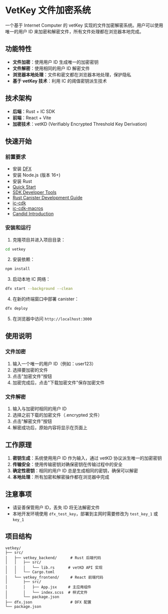 # VetKey 文件加密系统

一个基于 Internet Computer 的 vetKey 实现的文件加密解密系统。用户可以使用唯一的用户 ID 来加密和解密文件，所有文件处理都在浏览器本地完成。

## 功能特性

- **文件加密**：使用用户 ID 生成唯一的加密密钥
- **文件解密**：使用相同的用户 ID 解密文件
- **浏览器本地处理**：文件和密文都在浏览器本地处理，保护隐私
- **基于 vetKey 技术**：利用 IC 的阈值密钥派生技术

## 技术架构

- **后端**：Rust + IC SDK
- **前端**：React + Vite
- **加密技术**：vetKD (Verifiably Encrypted Threshold Key Derivation)

## 快速开始

### 前置要求

- 安装 [DFX](https://internetcomputer.org/docs/current/developer-docs/build/install-upgrade-remove/)
- 安装 Node.js (版本 16+)
- 安装 Rust
- [Quick Start](https://internetcomputer.org/docs/current/developer-docs/setup/deploy-locally)
- [SDK Developer Tools](https://internetcomputer.org/docs/current/developer-docs/setup/install)
- [Rust Canister Development Guide](https://internetcomputer.org/docs/current/developer-docs/backend/rust/)
- [ic-cdk](https://docs.rs/ic-cdk)
- [ic-cdk-macros](https://docs.rs/ic-cdk-macros)
- [Candid Introduction](https://internetcomputer.org/docs/current/developer-docs/backend/candid/)

### 安装和运行

1. 克隆项目并进入项目目录：
```bash
cd vetkey
```

2. 安装依赖：
```bash
npm install
```

3. 启动本地 IC 网络：
```bash
dfx start --background --clean
```

4. 在新的终端窗口中部署 canister：
```bash
dfx deploy
```

5. 在浏览器中访问 `http://localhost:3000`

## 使用说明

### 文件加密

1. 输入一个唯一的用户 ID（例如：user123）
2. 选择要加密的文件
3. 点击"加密文件"按钮
4. 加密完成后，点击"下载加密文件"保存加密文件

### 文件解密

1. 输入与加密时相同的用户 ID
2. 选择之前下载的加密文件（.encrypted 文件）
3. 点击"解密文件"按钮
4. 解密成功后，原始内容将显示在页面上

## 工作原理

1. **密钥生成**：系统使用用户 ID 作为输入，通过 vetKD 协议派生唯一的加密密钥
2. **传输安全**：使用传输密钥对确保密钥在传输过程中的安全
3. **确定性密钥**：相同的用户 ID 总是生成相同的密钥，确保可以解密
4. **本地处理**：所有加密和解密操作都在浏览器中完成

## 注意事项

- 请妥善保管用户 ID，丢失 ID 将无法解密文件
- 本地开发环境使用 `dfx_test_key`，部署到主网时需要修改为 `test_key_1` 或 `key_1`

## 项目结构

```
vetkey/
├── src/
│   ├── vetkey_backend/      # Rust 后端代码
│   │   ├── src/
│   │   │   └── lib.rs      # vetKD API 实现
│   │   └── Cargo.toml
│   └── vetkey_frontend/     # React 前端代码
│       ├── src/
│       │   ├── App.jsx     # 主应用组件
│       │   └── index.scss  # 样式文件
│       └── package.json
├── dfx.json                 # DFX 配置
└── package.json
```
